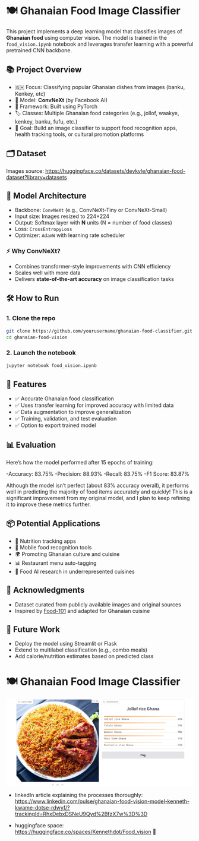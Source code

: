 # 🍽️ Ghanaian Food Image Classifier

This project implements a deep learning model that classifies images of **Ghanaian food** using computer vision. The model is trained in the `food_vision.ipynb` notebook and leverages transfer learning with a powerful pretrained CNN backbone.


## 📚 Project Overview

- 🇬🇭 Focus: Classifying popular Ghanaian dishes from images (banku, Kenkey, etc)
- 🧠 Model: **ConvNeXt** (by Facebook AI)
- 📁 Framework: Built using PyTorch
- 🏷️ Classes: Multiple Ghanaian food categories (e.g., jollof, waakye, kenkey, banku, fufu, etc.)
- 🎯 Goal: Build an image classifier to support food recognition apps, health tracking tools, or cultural promotion platforms


## 🗂️ Dataset

Images source: https://huggingface.co/datasets/devkyle/ghanaian-food-dataset?library=datasets 


## 🧠 Model Architecture

- Backbone: `ConvNeXt` (e.g., ConvNeXt-Tiny or ConvNeXt-Small)
- Input size: Images resized to 224×224
- Output: Softmax layer with **N** units (N = number of food classes)
- Loss: `CrossEntropyLoss`
- Optimizer: `AdamW` with learning rate scheduler

### ⚡ Why ConvNeXt?
- Combines transformer-style improvements with CNN efficiency
- Scales well with more data
- Delivers **state-of-the-art accuracy** on image classification tasks


## 🛠️ How to Run

### 1. Clone the repo
```bash
git clone https://github.com/yourusername/ghanaian-food-classifier.git
cd ghanaian-food-vision
```


### 2. Launch the notebook
```bash
jupyter notebook food_vision.ipynb
```


## 🚀 Features

- ✅ Accurate Ghanaian food classification
- ✅ Uses transfer learning for improved accuracy with limited data
- ✅ Data augmentation to improve generalization
- ✅ Training, validation, and test evaluation
- ✅ Option to export trained model


## 📊 Evaluation

Here’s how the model performed after 15 epochs of training:

-Accuracy: 83.75%
-Precision: 88.93%
-Recall: 83.75%
-F1 Score: 83.87%

Although the model isn’t perfect (about 83% accuracy overall), it performs well in predicting the majority of food items accurately and quickly! This is a significant improvement from my original model, and I plan to keep refining it to improve these metrics further.


## 📦 Potential Applications

- 🍱 Nutrition tracking apps
- 📱 Mobile food recognition tools
- 🌍 Promoting Ghanaian culture and cuisine
- 📊 Restaurant menu auto-tagging
- 🔬 Food AI research in underrepresented cuisines


## 🤝 Acknowledgments

- Dataset curated from publicly available images and original sources
- Inspired by [Food-101](https://data.vision.ee.ethz.ch/cvl/datasets_extra/food-101/) and adapted for Ghanaian cuisine


## 📌 Future Work

- Deploy the model using Streamlit or Flask
- Extend to multilabel classification (e.g., combo meals)
- Add calorie/nutrition estimates based on predicted class

# 🍽️ Ghanaian Food Image Classifier

![Sample Ghanaian Food](image.png) 
 - linkedIn article explaining the processes thoroughly: https://www.linkedin.com/pulse/ghanaian-food-vision-model-kenneth-kwame-dotse-rdwyf/?trackingId=RhxDebxDSNeU9Qyd%2BfzX7w%3D%3D 

 - huggingface space: https://huggingface.co/spaces/Kennethdot/Food_vision 🤗

